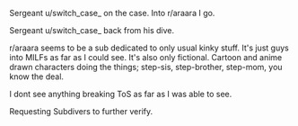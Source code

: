 Sergeant u/switch_case_ on the case. Into r/araara I go.

Sergeant u/switch_case_ back from his dive.

r/araara seems to be a sub dedicated to only usual kinky stuff.
It's just guys into MILFs as far as I could see.
It's also only fictional. Cartoon and anime drawn characters doing the things; step-sis, step-brother, step-mom, you know the deal.

I dont see anything breaking ToS as far as I was able to see.

Requesting Subdivers to further verify.
